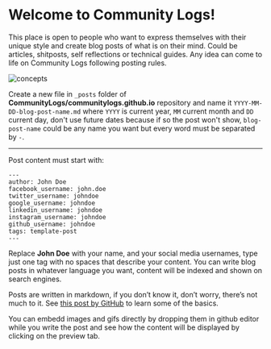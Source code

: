 # Welcome to Community Logs!

This place is open to people who want to express themselves with their unique style and create blog posts of what is on their mind. Could be articles, shitposts, self reflections or technical guides. 
Any idea can come to life on Community Logs following posting rules.

![concepts](https://user-images.githubusercontent.com/103458862/222515695-bd70c7f5-3e8c-471a-b5d3-a37c48587016.jpeg)

Create a new file in `_posts` folder of **CommunityLogs/communitylogs.github.io** repository and 
name it `YYYY-MM-DD-blog-post-name.md` where `YYYY` is current year, `MM` current month and `DD` current day, 
don't use future dates because if so the post won't show, `blog-post-name` could be any name you want but every word must
be separated by `-`.

---

Post content must start with:
```
---
author: John Doe
facebook_username: john.doe
twitter_username: johndoe
google_username: johndoe
linkedin_username: johndoe
instagram_username: johndoe
github_username: johndoe
tags: template-post 
---
```
Replace **John Doe** with your name, and your social media usernames, type just one tag with no spaces that describe your content. You can write blog posts in whatever language you want, content will be indexed and shown on search engines.

Posts are written in markdown, if you don’t know it, don’t worry, there’s not much to it. See [this post by GitHub](https://docs.github.com/en/get-started/writing-on-github/getting-started-with-writing-and-formatting-on-github/basic-writing-and-formatting-syntax) to learn some of the basics.

You can embedd images and gifs directly by dropping them in github editor while you write the post and see how the content will be displayed by clicking on the preview tab.

